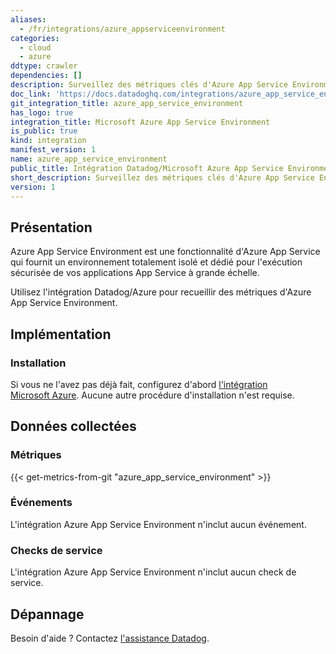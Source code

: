 ```yaml
---
aliases:
  - /fr/integrations/azure_appserviceenvironment
categories:
  - cloud
  - azure
ddtype: crawler
dependencies: []
description: Surveillez des métriques clés d'Azure App Service Environment.
doc_link: 'https://docs.datadoghq.com/integrations/azure_app_service_environment/'
git_integration_title: azure_app_service_environment
has_logo: true
integration_title: Microsoft Azure App Service Environment
is_public: true
kind: integration
manifest_version: 1
name: azure_app_service_environment
public_title: Intégration Datadog/Microsoft Azure App Service Environment
short_description: Surveillez des métriques clés d'Azure App Service Environment.
version: 1
---
```

## Présentation

Azure App Service Environment est une fonctionnalité d'Azure App Service qui fournit un environnement totalement isolé et dédié pour l'exécution sécurisée de vos applications App Service à grande échelle.

Utilisez l'intégration Datadog/Azure pour recueillir des métriques d'Azure App Service Environment.

## Implémentation
### Installation

Si vous ne l'avez pas déjà fait, configurez d'abord [l'intégration Microsoft Azure][1]. Aucune autre procédure d'installation n'est requise.

## Données collectées
### Métriques
{{< get-metrics-from-git "azure_app_service_environment" >}}


### Événements
L'intégration Azure App Service Environment n'inclut aucun événement.

### Checks de service
L'intégration Azure App Service Environment n'inclut aucun check de service.

## Dépannage
Besoin d'aide ? Contactez [l'assistance Datadog][3].

[1]: https://docs.datadoghq.com/fr/integrations/azure/
[2]: https://github.com/DataDog/dogweb/blob/prod/integration/azure_app_service_environment/azure_app_service_environment_metadata.csv
[3]: https://docs.datadoghq.com/fr/help/


